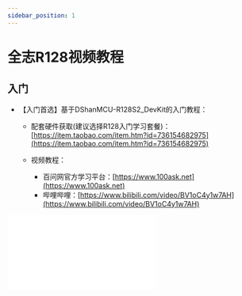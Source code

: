 ```yaml
---
sidebar_position: 1
---
```

# 全志R128视频教程

## 入门

- 【入门首选】基于DShanMCU-R128S2_DevKit的入门教程：

  - 配套硬件获取(建议选择R128入门学习套餐)：[https://item.taobao.com/item.htm?id=736154682975](https://item.taobao.com/item.htm?id=736154682975)
  
  - 视频教程：
    - 百问网官方学习平台：[https://www.100ask.net](https://www.100ask.net)
    - 哔哩哔哩：[https://www.bilibili.com/video/BV1oC4y1w7AH](https://www.bilibili.com/video/BV1oC4y1w7AH)

<iframe src="//player.bilibili.com/player.html?aid=749028116&bvid=BV1oC4y1w7AH&cid=1350389840&p=1" scrolling="no" border="0" frameborder="no" framespacing="0" allowfullscreen="true"> </iframe>
